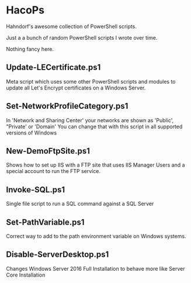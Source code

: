 # HacoPs
Hahndorf's awesome collection of PowerShell scripts. 

Just a a bunch of random PowerShell scripts I wrote over time.

Nothing fancy here.

## Update-LECertificate.ps1

Meta script which uses some other PowerShell scripts and modules to update all Let's Encrypt certificates on a Windows Server.

## Set-NetworkProfileCategory.ps1

 In 'Network and Sharing Center' your networks are shown as 'Public', "Private' or 'Domain'
    You can change that with this script in all supported versions of Windows
    
## New-DemoFtpSite.ps1

Shows how to set up IIS with a FTP site that uses IIS Manager Users
and a special account to run the FTP service.

## Invoke-SQL.ps1

Single file script to run a SQL command against a SQL Server

## Set-PathVariable.ps1

Correct way to add to the path environment variable on Windows systems.

## Disable-ServerDesktop.ps1

Changes Windows Server 2016 Full Installation to behave more like Server Core Installation